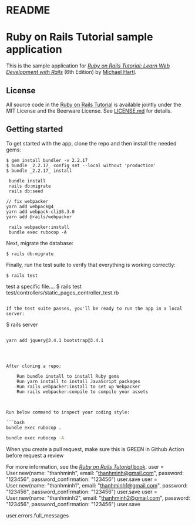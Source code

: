 # README

# Ruby on Rails Tutorial sample application

This is the sample application for
[*Ruby on Rails Tutorial:
Learn Web Development with Rails*](https://www.railstutorial.org/)
(6th Edition)
by [Michael Hartl](https://www.michaelhartl.com/).

## License

All source code in the [Ruby on Rails Tutorial](https://www.railstutorial.org/)
is available jointly under the MIT License and the Beerware License. See
[LICENSE.md](LICENSE.md) for details.

## Getting started

To get started with the app, clone the repo and then install the needed gems:

```
$ gem install bundler -v 2.2.17
$ bundle _2.2.17_ config set --local without 'production'
$ bundle _2.2.17_ install

 bundle install
 rails db:migrate
 rails db:seed

// fix webpacker
yarn add webpack@4
yarn add webpack-cli@3.3.0
yarn add @rails/webpacker

 rails webpacker:install
 bundle exec rubocop -A

```

Next, migrate the database:

```
$ rails db:migrate
```

Finally, run the test suite to verify that everything is working correctly:

```
$ rails test
```
test a specific file....
$ rails test test/controllers/static_pages_controller_test.rb
```

If the test suite passes, you'll be ready to run the app in a local server:

```
$ rails server
```

yarn add jquery@3.4.1 bootstrap@3.4.1




After cloning a repo:

    Run bundle install to install Ruby gems
    Run yarn install to install JavaScript packages
    Run rails webpacker:install to set up Webpacker
    Run rails webpacker:compile to compile your assets



Run below command to inspect your coding style:

```bash
bundle exec rubocop .
```
```bash
bundle exec rubocop -A
```

When you create a pull request, make sure this is GREEN in Github Action before request a review

For more information, see the
[*Ruby on Rails Tutorial* book](https://www.railstutorial.org/book).
user = User.new(name: "thanhminh", email: "thanhminh@gmail.com", password: "123456", password_confirmation: "123456")
user.save
user = User.new(name: "thanhminh1", email: "thanhminh1@gmail.com", password: "123456", password_confirmation: "123456")
user.save
user = User.new(name: "thanhminh2", email: "thanhminh2@gmail.com", password: "123456", password_confirmation: "123456")
user.save

user.errors.full_messages


